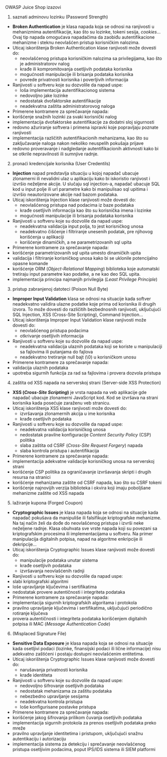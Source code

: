 ﻿OWASP Juice Shop izazovi

1. saznati adminovu lozinku (Password Strength)
- **Broken Authentication** je klasa napada koja se odnosi na ranjivosti u mehanizmima autentifikacije, kao što su lozinke, tokeni sesija, *cookies*... Ovaj tip napada omogućava napadačima da zaobiđu autentifikacione mehanizme i steknu neovlašćen pristup korisničkim nalozima.
- Uticaj iskorištenja Broken Authentication klase ranjivosti može dovesti do:
  - neovlašćenog pristupa korisničkim nalozima sa privilegijama, kao što je administratorov nalog
  - krađe ili kompromitovanja osetljivih podataka korisnika
  - mogućnosti manipulacije ili brisanja podataka korisnika
  - povrede privatnosti korisnika i poverljivih informacija
- Ranjivosti u softveru koje su dozvolile da napad uspe:
  - loša implementacija autentifikacionog sistema
  - nedovoljno jake lozinke
  - nedostatak dvofaktorske autentifikacije
  - neadekvatna zaštita administratorovog naloga
- Primerene kontramere za sprečavanje napada:
- korišćenje snažnih lozinki za svaki korisnički nalog
- implementacija dvofaktorske autentifikacije za dodatni sloj sigurnosti
- redovno ažuriranje softvera i primena ispravki koje popravljaju poznate ranjivosti
- implementacija različitih autentifikacionih mehanizama, kao što su zaključavanje naloga nakon nekoliko neuspelih pokušaja prijave
- redovno proveravanje i nadgledanje autentifikacionih aktivnosti kako bi se otkrile nepravilnosti ili sumnjive radnje.
2. pronaći kredencijale korisnika (User Credentils)
- **Injection** napad predstavlja situaciju u kojoj napadač ubacuje zlonamerni ili nevalidni ulaz u aplikaciju kako bi iskoristio ranjivost i izvršio neželjene akcije. U slučaju sql injection-a, napadač ubacuje SQL kod u input polje ili url parametre kako bi manipulisao sql upitima i izvršio neautorizovane akcije nad bazom podataka.
- Uticaj iskorištenja Injection klase ranjivosti može dovesti do:
  - neovlašćenog pristupa nad podacima iz baze podataka
  - krađe osetljivih informacija kao što su korisnička imena i lozinke
  - mogućnosti manipulacije ili brisanja podataka korisnika
- Ranjivosti u softveru koje su dozvolile da napad uspe:
  - neadekvatna validacija input polja, to jest korisničkog unosa
  - neadekvatno čišćenje i filtriranje unesenih podatak, pre njihovog korišćenja u aplikaciji
  - korišćenje dinamičkih, a ne parametrizovanih sql upita
- Primerene kontramere za sprečavanje napada:
- korišćenje parametrizovanih sql upita umesto dinamičkih upita
- validacija i filtriranje korisničkog unosa kako bi se uklonile potencijalno opasne komande
- korišćenje ORM (*Object-Relational Mapping*) biblioteka koje automatski tretiraju input parametre kao podatke, a ne kao deo SQL upita.
- implementacija principa najmanjih privilegija (*Least Privilege Principle*)
3. pristup zabranjenoj datoteci (Poison Null Byte)
- **Improper Input Validation** klasa se odnosi na situacije kada softver neadekvatno validira ulazne podatke koje prima od korisnika ili drugih izvora. To može dovesti do različitih bezbednosnih ranjivosti, uključujući SQL Injection, XSS (Cross-Site Scripting), Command Injection...
- Uticaj iskorištenja Improper Input Validation klase ranjivosti može dovesti do:
  - neovlašćenog pristupa podacima
  - otkrivanje osetljivih informacija
- Ranjivosti u softveru koje su dozvolile da napad uspe:
  - neadekvatna validacija ulaznih podataka koji se koriste u manipulaciji sa fajlovima ili putanjama do fajlova
  - neadekvatno tretiranje null bajt (\0) u korisničkom unosu
- Primerene kontramere za sprečavanje napada:
- validacija ulaznih podataka
- upotreba sigurnih funkcija za rad sa fajlovima i provera dozvola pristupa
4. zaštita od XSS napada na serverskoj strani (Server-side XSS Protection)
- **XSS (*Cross-Site Scripting*)** je vrsta napada na veb aplikacije gde napadač ubacuje zlonamerni JavaScript kod. Kod se izvršava na strani korisnika kada posećuje zaraženu veb stranicu.
- Uticaj iskorištenja XSS klase ranjivosti može dovesti do:
  - izvršavanja zlonamernih akcija u ime korisnika
  - krađe osetljivih podataka
- Ranjivosti u softveru koje su dozvolile da napad uspe:
  - neadekvatna validacija korisničkog unosa
  - nedostatak pravilne konfiguracije *Content Security Policy* (CSP) politika
  - slaba zaštita od CSRF (*Cross-Site Request Forgery*) napada
  - slaba kontrola pristupa i autentifikacija
- Primerene kontramere za sprečavanje napada:
- implementacija adekvatne validacije korisničkog unosa na serverskoj strani
- korišćenje CSP politika za ograničavanje izvršavanja skripti i drugih resursa na stranici
- korišćenje mehanizama zaštite od CSRF napada, kao što su CSRF tokeni
- korišćenje najnovijih verzija biblioteka i okvira koji imaju poboljšane mehanizme zaštite od XSS napada
5. lažiranje kupona (Forged Coupon)
- **Cryptographic Issues** je klasa napada koja se odnosi na situacije kada napadač pokušava da manipuliše ili falsifikuje kriptografske mehanizme. Na taj način želi da dođe do neovlašćenog pristupa i izvrši neke neželjene radnje. Klasa obuhvata sve vrste napada koji su povezani sa kriptografskim procesima ili implementacijama u softveru. Na primer manipulacija digitalnih potpisa, napad na algoritme enkripcije ili dekripcije...
- Uticaj iskorištenja Cryptographic Issues klase ranjivosti može dovesti do:
  - manipulacije podataka unutar sistema
  - krađe osetljivih podataka
  - izvršavanja neovlašćenih radnji
- Ranjivosti u softveru koje su dozvolile da napad uspe:
- slabi kriptografski algoritmi
- loše upravljanje ključevima i sertifikatima
- nedostatak provere autentičnosti i integriteta podataka
- Primerene kontramere za sprečavanje napada:
- implementacija sigurnih kriptografskih algoritama i protokola
- pravilno upravljanje ključevima i sertifikatima, uključujući periodično rotiranje ključeva
- provera autentičnosti i integriteta podataka korišćenjem digitalnih potpisa ili MAC (*Message Authentication Code*)
6. (Misplaced Signature File)
- **Sensitive Data Exposure** je klasa napada koja se odnosi na situacije kada osetljivi podaci (lozinke, finansijski podaci ili lične informacije) nisu adekvatno zaštićeni i postaju dostupni neovlašćenim entitetima.
- Uticaj iskorištenja Cryptographic Issues klase ranjivosti može dovesti do:
  - narušavanja privatnosti korisnika
  - krađe identiteta
- Ranjivosti u softveru koje su dozvolile da napad uspe:
  - nedovoljno šifrovanje osetljivih podataka
  - nedostatak mehanizama za zaštitu podataka
  - nebezbedno upravljanje sesijama
  - neadekvatna kontrola pristupa
  - loše konfigurisane postavke pristupa
- Primerene kontramere za sprečavanje napada:
- korišćenje jakog šifrovanja prilikom čuvanja osetljivih podataka
- implementacija sigurnih protokola za prenos osetljivih podataka preko mreže
- pravilno upravljanje identitetima i pristupom, uključujući snažnu autentikaciju i autorizaciju
- implementacija sistema za detekciju i sprečavanje neovlašćenog pristupa osetljivim podacima, poput IPS/IDS sistema ili SIEM platformi
